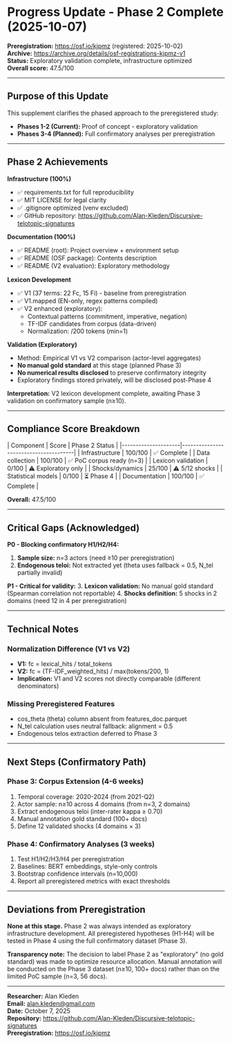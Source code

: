 # Progress Update - Phase 2 Complete (2025-10-07)

**Preregistration:** https://osf.io/kjpmz (registered: 2025-10-02)  
**Archive:** https://archive.org/details/osf-registrations-kjpmz-v1  
**Status:** Exploratory validation complete, infrastructure optimized  
**Overall score:** 47.5/100

---

## Purpose of this Update

This supplement clarifies the phased approach to the preregistered study:

- **Phases 1-2 (Current):** Proof of concept - exploratory validation
- **Phases 3-4 (Planned):** Full confirmatory analyses per preregistration

---

## Phase 2 Achievements

**Infrastructure (100%)**
- ✅ requirements.txt for full reproducibility
- ✅ MIT LICENSE for legal clarity  
- ✅ .gitignore optimized (venv excluded)
- ✅ GitHub repository: https://github.com/Alan-Kleden/Discursive-telotopic-signatures

**Documentation (100%)**
- ✅ README (root): Project overview + environment setup
- ✅ README (OSF package): Contents description
- ✅ README (V2 evaluation): Exploratory methodology

**Lexicon Development**
- ✅ V1 (37 terms: 22 Fc, 15 Fi) - baseline from preregistration
- ✅ V1.mapped (EN-only, regex patterns compiled)
- ✅ V2 enhanced (exploratory):
  - Contextual patterns (commitment, imperative, negation)
  - TF-IDF candidates from corpus (data-driven)
  - Normalization: /200 tokens (min=1)

**Validation (Exploratory)**
- Method: Empirical V1 vs V2 comparison (actor-level aggregates)
- **No manual gold standard** at this stage (planned Phase 3)
- **No numerical results disclosed** to preserve confirmatory integrity
- Exploratory findings stored privately, will be disclosed post-Phase 4

**Interpretation:** V2 lexicon development complete, awaiting Phase 3 validation on confirmatory sample (n≥10).

---

## Compliance Score Breakdown

| Component           | Score   | Phase 2 Status              |
|---------------------|---------------------------------------|
| Infrastructure      | 100/100 | ✅ Complete                |
| Data collection     | 100/100 | ✅ PoC corpus ready (n=3)  |
| Lexicon validation  | 0/100   | ⚠️ Exploratory only        |
| Shocks/dynamics     | 25/100  | ⚠️ 5/12 shocks             |
| Statistical models  | 0/100   | ⏳ Phase 4                 |
| Documentation       | 100/100 | ✅ Complete                |

**Overall:** 47.5/100

---

## Critical Gaps (Acknowledged)

**P0 - Blocking confirmatory H1/H2/H4:**
1. **Sample size:** n=3 actors (need ≥10 per preregistration)
2. **Endogenous teloi:** Not extracted yet (theta uses fallback = 0.5, N_tel partially invalid)

**P1 - Critical for validity:**
3. **Lexicon validation:** No manual gold standard (Spearman correlation not reportable)
4. **Shocks definition:** 5 shocks in 2 domains (need 12 in 4 per preregistration)

---

## Technical Notes

### Normalization Difference (V1 vs V2)
- **V1:** fc = lexical_hits / total_tokens
- **V2:** fc = (TF-IDF_weighted_hits) / max(tokens/200, 1)
- **Implication:** V1 and V2 scores not directly comparable (different denominators)

### Missing Preregistered Features
- cos_theta (theta) column absent from features_doc.parquet
- N_tel calculation uses neutral fallback: alignment = 0.5
- Endogenous telos extraction deferred to Phase 3

---

## Next Steps (Confirmatory Path)

### Phase 3: Corpus Extension (4-6 weeks)
1. Temporal coverage: 2020-2024 (from 2021-Q2)
2. Actor sample: n≥10 across 4 domains (from n=3, 2 domains)
3. Extract endogenous teloi (inter-rater kappa ≥ 0.70)
4. Manual annotation gold standard (100+ docs)
5. Define 12 validated shocks (4 domains × 3)

### Phase 4: Confirmatory Analyses (3 weeks)
1. Test H1/H2/H3/H4 per preregistration
2. Baselines: BERT embeddings, style-only controls
3. Bootstrap confidence intervals (n=10,000)
4. Report all preregistered metrics with exact thresholds

---

## Deviations from Preregistration

**None at this stage.** Phase 2 was always intended as exploratory infrastructure development. All preregistered hypotheses (H1-H4) will be tested in Phase 4 using the full confirmatory dataset (Phase 3).

**Transparency note:** The decision to label Phase 2 as "exploratory" (no gold standard) was made to optimize resource allocation. Manual annotation will be conducted on the Phase 3 dataset (n≥10, 100+ docs) rather than on the limited PoC sample (n=3, 56 docs).

---

**Researcher:** Alan Kleden  
**Email:** alan.kleden@gmail.com  
**Date:** October 7, 2025  
**Repository:** https://github.com/Alan-Kleden/Discursive-telotopic-signatures  
**Preregistration:** https://osf.io/kjpmz